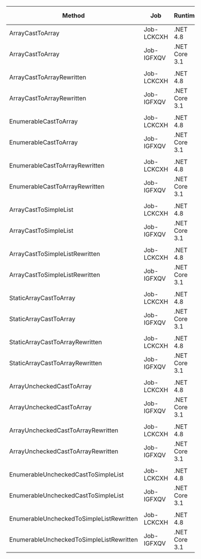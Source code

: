 |                                   Method |        Job |       Runtime |    Toolchain |        Mean |     Error |    StdDev | Ratio | RatioSD |   Gen 0 |  Gen 1 | Gen 2 | Allocated |
|----------------------------------------- |----------- |-------------- |------------- |------------:|----------:|----------:|------:|--------:|--------:|-------:|------:|----------:|
|                         ArrayCastToArray | Job-LCKCXH |      .NET 4.8 |        net48 |    772.2 ns |  14.65 ns |  12.99 ns |  1.00 |    0.00 |  1.9150 |      - |     - |   7.86 KB |
|                         ArrayCastToArray | Job-IGFXQV | .NET Core 3.1 | netcoreapp31 |    740.2 ns |  14.41 ns |  20.20 ns |  0.96 |    0.02 |  1.9150 |      - |     - |   7.84 KB |
|                                          |            |               |              |             |           |           |       |         |         |        |       |           |
|                ArrayCastToArrayRewritten | Job-LCKCXH |      .NET 4.8 |        net48 |  3,255.2 ns |  62.38 ns |  58.35 ns |  1.00 |    0.00 |  1.9150 |      - |     - |   7.86 KB |
|                ArrayCastToArrayRewritten | Job-IGFXQV | .NET Core 3.1 | netcoreapp31 |    656.3 ns |  12.98 ns |  15.94 ns |  0.20 |    0.01 |  1.9150 |      - |     - |   7.84 KB |
|                                          |            |               |              |             |           |           |       |         |         |        |       |           |
|                    EnumerableCastToArray | Job-LCKCXH |      .NET 4.8 |        net48 | 19,845.1 ns | 232.99 ns | 206.54 ns |  1.00 |    0.00 | 11.6272 |      - |     - |  47.63 KB |
|                    EnumerableCastToArray | Job-IGFXQV | .NET Core 3.1 | netcoreapp31 | 14,529.3 ns | 289.48 ns | 415.16 ns |  0.73 |    0.02 |  9.7046 |      - |     - |   39.7 KB |
|                                          |            |               |              |             |           |           |       |         |         |        |       |           |
|           EnumerableCastToArrayRewritten | Job-LCKCXH |      .NET 4.8 |        net48 | 13,385.5 ns | 187.69 ns | 175.56 ns |  1.00 |    0.00 | 12.8937 |      - |     - |  52.87 KB |
|           EnumerableCastToArrayRewritten | Job-IGFXQV | .NET Core 3.1 | netcoreapp31 | 15,446.4 ns | 306.36 ns | 536.57 ns |  1.16 |    0.04 | 12.8784 | 1.2817 |     - |  52.74 KB |
|                                          |            |               |              |             |           |           |       |         |         |        |       |           |
|                    ArrayCastToSimpleList | Job-LCKCXH |      .NET 4.8 |        net48 |  9,207.8 ns |  73.99 ns |  65.59 ns |  1.00 |    0.00 |  5.2490 |      - |     - |  21.55 KB |
|                    ArrayCastToSimpleList | Job-IGFXQV | .NET Core 3.1 | netcoreapp31 |  9,263.2 ns | 170.68 ns | 285.16 ns |  1.01 |    0.03 |  5.2490 |      - |     - |  21.49 KB |
|                                          |            |               |              |             |           |           |       |         |         |        |       |           |
|           ArrayCastToSimpleListRewritten | Job-LCKCXH |      .NET 4.8 |        net48 |  3,145.4 ns |  26.15 ns |  21.84 ns |  1.00 |    0.00 |  1.9226 |      - |     - |   7.89 KB |
|           ArrayCastToSimpleListRewritten | Job-IGFXQV | .NET Core 3.1 | netcoreapp31 |    570.8 ns |  10.25 ns |  13.68 ns |  0.18 |    0.00 |  1.9226 |      - |     - |   7.87 KB |
|                                          |            |               |              |             |           |           |       |         |         |        |       |           |
|                   StaticArrayCastToArray | Job-LCKCXH |      .NET 4.8 |        net48 |    770.5 ns |  11.09 ns |  10.38 ns |  1.00 |    0.00 |  1.9150 |      - |     - |   7.86 KB |
|                   StaticArrayCastToArray | Job-IGFXQV | .NET Core 3.1 | netcoreapp31 |    644.8 ns |  12.71 ns |  13.05 ns |  0.84 |    0.02 |  1.9150 |      - |     - |   7.84 KB |
|                                          |            |               |              |             |           |           |       |         |         |        |       |           |
|          StaticArrayCastToArrayRewritten | Job-LCKCXH |      .NET 4.8 |        net48 |  3,275.2 ns |  62.57 ns |  66.95 ns |  1.00 |    0.00 |  1.9150 |      - |     - |   7.86 KB |
|          StaticArrayCastToArrayRewritten | Job-IGFXQV | .NET Core 3.1 | netcoreapp31 |    568.0 ns |  11.25 ns |  11.56 ns |  0.17 |    0.01 |  1.9150 |      - |     - |   7.84 KB |
|                                          |            |               |              |             |           |           |       |         |         |        |       |           |
|                ArrayUncheckedCastToArray | Job-LCKCXH |      .NET 4.8 |        net48 |    766.2 ns |   7.34 ns |   6.13 ns |  1.00 |    0.00 |  1.9150 |      - |     - |   7.86 KB |
|                ArrayUncheckedCastToArray | Job-IGFXQV | .NET Core 3.1 | netcoreapp31 |    639.2 ns |  11.02 ns |   9.21 ns |  0.83 |    0.01 |  1.9150 |      - |     - |   7.84 KB |
|                                          |            |               |              |             |           |           |       |         |         |        |       |           |
|       ArrayUncheckedCastToArrayRewritten | Job-LCKCXH |      .NET 4.8 |        net48 |    672.3 ns |  11.52 ns |  13.71 ns |  1.00 |    0.00 |  1.9150 |      - |     - |   7.86 KB |
|       ArrayUncheckedCastToArrayRewritten | Job-IGFXQV | .NET Core 3.1 | netcoreapp31 |    571.7 ns |  11.31 ns |  16.93 ns |  0.85 |    0.04 |  1.9150 |      - |     - |   7.84 KB |
|                                          |            |               |              |             |           |           |       |         |         |        |       |           |
|      EnumerableUncheckedCastToSimpleList | Job-LCKCXH |      .NET 4.8 |        net48 | 21,643.8 ns | 423.32 ns | 395.98 ns |  1.00 |    0.00 | 11.6272 |      - |     - |  47.63 KB |
|      EnumerableUncheckedCastToSimpleList | Job-IGFXQV | .NET Core 3.1 | netcoreapp31 | 13,203.0 ns | 187.18 ns | 156.31 ns |  0.61 |    0.01 |  9.7046 |      - |     - |   39.7 KB |
|                                          |            |               |              |             |           |           |       |         |         |        |       |           |
| EnumerableUncheckedToSimpleListRewritten | Job-LCKCXH |      .NET 4.8 |        net48 | 13,369.8 ns | 217.34 ns | 203.30 ns |  1.00 |    0.00 | 12.8937 |      - |     - |  52.87 KB |
| EnumerableUncheckedToSimpleListRewritten | Job-IGFXQV | .NET Core 3.1 | netcoreapp31 | 13,090.8 ns | 260.51 ns | 300.00 ns |  0.97 |    0.03 | 12.8937 | 1.2817 |     - |  52.74 KB |